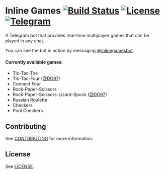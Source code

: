 # Inline Games [![Build Status](https://travis-ci.org/jacklul/inlinegamesbot.svg?branch=master)](https://travis-ci.org/jacklul/inlinegamesbot) [![License](https://img.shields.io/github/license/jacklul/inlinegamesbot.svg)](https://github.com/jacklul/inlinegamesbot/blob/master/LICENSE) [![Telegram](https://img.shields.io/badge/Telegram-%40inlinegamesbot-blue.svg)](https://telegram.me/inlinegamesbot)

A Telegram bot that provides real-time multiplayer games that can be played in any chat.

You can see the bot in action by messaging [@inlinegamesbot](https://telegram.me/inlinegamesbot).

#### Currently available games:

- Tic-Tac-Toe
- Tic-Tac-Four ([@DO97](https://github.com/DO97))
- Connect Four
- Rock-Paper-Scissors
- Rock-Paper-Scissors-Lizard-Spock ([@DO97](https://github.com/DO97))
- Russian Roulette
- Checkers
- Pool Checkers

## Contributing

See [CONTRIBUTING](CONTRIBUTING.md) for more information.

## License

See [LICENSE](LICENSE).
